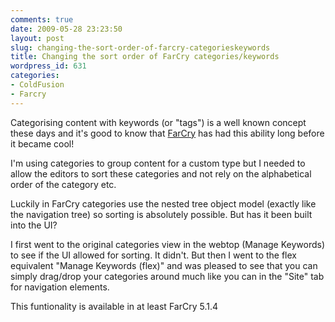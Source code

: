 ```yaml
---
comments: true
date: 2009-05-28 23:23:50
layout: post
slug: changing-the-sort-order-of-farcry-categorieskeywords
title: Changing the sort order of FarCry categories/keywords
wordpress_id: 631
categories:
- ColdFusion
- Farcry
---
```


Categorising content with keywords (or "tags") is a well known concept these days and it's good to know that [FarCry](http://farcrycms.org/) has had this ability long before it became cool!

I'm using categories to group content for a custom type but I needed to allow the editors to sort these categories and not rely on the alphabetical order of the category etc. 

Luckily in FarCry categories use the nested tree object model (exactly like the navigation tree) so sorting is absolutely possible. But has it been built into the UI?

I first went to the original categories view in the webtop (Manage Keywords) to see if the UI allowed for sorting. It didn't. But then I went to the flex equivalent "Manage Keywords (flex)" and was pleased to see that you can simply drag/drop your categories around much like you can in the "Site" tab for navigation elements.

This funtionality is available in at least FarCry 5.1.4


